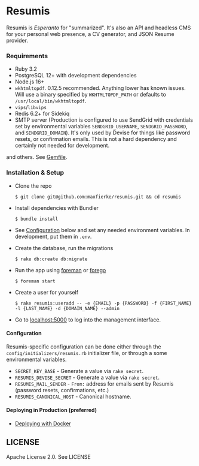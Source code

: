 # Resumis

Resumis is _Esperanto_ for "summarized". It's also an API and headless CMS for your
personal web presence, a CV generator, and JSON Resume provider.

### Requirements
* Ruby 3.2
* PostgreSQL 12+ with development dependencies
* Node.js 16+
* `wkhtmltopdf`. 0.12.5 recommended. Anything lower has known issues. Will use a binary specified by `WKHTMLTOPDF_PATH` or defaults to `/usr/local/bin/wkhtmltopdf`.
* `vips`/`libvips`
* Redis 6.2+ for Sidekiq
* SMTP server (Production is configured to use SendGrid with credentials set by environmental variables `SENDGRID_USERNAME`, `SENDGRID_PASSWORD`, and `SENDGRID_DOMAIN`). It's only used by Devise for things like password resets, or confirmation emails. This is not a hard dependency and certainly not needed for development.

and others. See [Gemfile](Gemfile).

### Installation & Setup

* Clone the repo

  ```
  $ git clone git@github.com:maxfierke/resumis.git && cd resumis
  ```

* Install dependencies with Bundler

  ```
  $ bundle install
  ```
* See [Configuration](#Configuration) below and set any needed environment variables. In development, put them in `.env`.

* Create the database, run the migrations

  ```
  $ rake db:create db:migrate
  ```

* Run the app using [foreman](https://github.com/ddollar/foreman) or [forego](https://github.com/ddollar/forego)

  ```
  $ foreman start
  ```

* Create a user for yourself

  ```
  $ rake resumis:useradd -- -e {EMAIL} -p {PASSWORD} -f {FIRST_NAME} -l {LAST_NAME} -d {DOMAIN_NAME} --admin
  ```

* Go to [localhost:5000](http:/localhost:5000) to log into the management interface.

#### Configuration

Resumis-specific configuration can be done either through the `config/initializers/resumis.rb` initializer file, or through a some environmental variables.

* `SECRET_KEY_BASE` - Generate a value via `rake secret`.
* `RESUMIS_DEVISE_SECRET` - Generate a value via `rake secret`.
* `RESUMIS_MAIL_SENDER` - `From:` address for emails sent by Resumis (password resets, confirmations, etc.)
* `RESUMIS_CANONICAL_HOST` - Canonical hostname.

#### Deploying in Production (preferred)

* [Deploying with Docker](https://github.com/maxfierke/resumis/wiki/Running-Resumis-in-production-with-Docker)

## LICENSE

Apache License 2.0. See LICENSE
